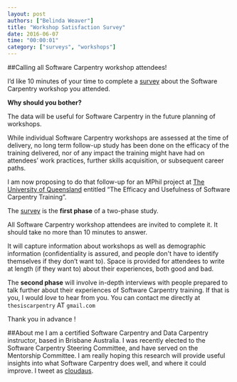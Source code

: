 ```yaml
---
layout: post
authors: ["Belinda Weaver"]
title: "Workshop Satisfaction Survey"
date: 2016-06-07
time: "00:00:01"
category: ["surveys", "workshops"]
---
```

##Calling all Software Carpentry workshop attendees! 

I’d like 10 minutes of your time to complete a 
[survey](https://survey.its.uq.edu.au/Checkbox/Software-Carpentry-Trainee-Survey.aspx)
about the Software Carpentry workshop you attended.

**Why should you bother?**

The data will be useful for Software Carpentry in the future planning of workshops.

While individual Software Carpentry workshops are assessed at the time of delivery, 
no long term follow-up study has been done on the efficacy of the training delivered, 
nor of any impact the training might have had on attendees’ work practices, 
further skills acquisition, or subsequent career paths. 

I am now proposing to do that follow-up for an MPhil project at 
[The University of Queensland](http://www.uq.edu.au/) entitled “The Efficacy and Usefulness of Software Carpentry Training”. 

The [survey](https://survey.its.uq.edu.au/Checkbox/Software-Carpentry-Trainee-Survey.aspx) is the **first phase** of a two-phase study. 

All Software Carpentry workshop attendees are invited to complete it. 
It should take no more than 10 minutes to answer. 

It will capture information about workshops as well as demographic information 
(confidentiality is assured, and people don't have to identify themselves 
if they don’t want to). Space is provided for attendees to write at 
length (if they want to) about their experiences, both good and bad.

The **second phase** will involve in-depth interviews with people prepared 
to talk further about their experiences of Software Carpentry training. 
If that is you, I would *love* to hear from you. 
You can contact me directly at `thesiscarpentry` AT `gmail.com`

Thank you in advance !

##About me
I am a certified Software Carpentry and Data Carpentry instructor, based in Brisbane Australia. 
I was recently elected to the Software Carpentry Steering Committee, and have served on the Mentorship Committee. 
I am really hoping this research will provide useful insights into what 
Software Carpentry does well, and where it could improve. 
I tweet as [cloudaus](https://twitter.com/cloudaus).
